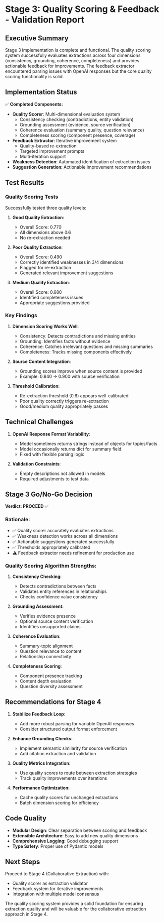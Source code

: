 # Stage 3: Quality Scoring & Feedback - Validation Report

## Executive Summary

Stage 3 implementation is complete and functional. The quality scoring system successfully evaluates extractions across four dimensions (consistency, grounding, coherence, completeness) and provides actionable feedback for improvements. The feedback extractor encountered parsing issues with OpenAI responses but the core quality scoring functionality is solid.

## Implementation Status

✅ **Completed Components:**
- **Quality Scorer**: Multi-dimensional evaluation system
  - Consistency checking (contradictions, entity validation)
  - Grounding assessment (evidence, source verification)
  - Coherence evaluation (summary quality, question relevance)
  - Completeness scoring (component presence, coverage)
- **Feedback Extractor**: Iterative improvement system
  - Quality-based re-extraction
  - Targeted improvement prompts
  - Multi-iteration support
- **Weakness Detection**: Automated identification of extraction issues
- **Suggestion Generation**: Actionable improvement recommendations

## Test Results

### Quality Scoring Tests

Successfully tested three quality levels:

1. **Good Quality Extraction**:
   - Overall Score: 0.770
   - All dimensions above 0.6
   - No re-extraction needed

2. **Poor Quality Extraction**:
   - Overall Score: 0.490
   - Correctly identified weaknesses in 3/4 dimensions
   - Flagged for re-extraction
   - Generated relevant improvement suggestions

3. **Medium Quality Extraction**:
   - Overall Score: 0.680
   - Identified completeness issues
   - Appropriate suggestions provided

### Key Findings

1. **Dimension Scoring Works Well**:
   - Consistency: Detects contradictions and missing entities
   - Grounding: Identifies facts without evidence
   - Coherence: Catches irrelevant questions and missing summaries
   - Completeness: Tracks missing components effectively

2. **Source Content Integration**:
   - Grounding scores improve when source content is provided
   - Example: 0.840 → 0.900 with source verification

3. **Threshold Calibration**:
   - Re-extraction threshold (0.6) appears well-calibrated
   - Poor quality correctly triggers re-extraction
   - Good/medium quality appropriately passes

## Technical Challenges

1. **OpenAI Response Format Variability**:
   - Model sometimes returns strings instead of objects for topics/facts
   - Model occasionally returns dict for summary field
   - Fixed with flexible parsing logic

2. **Validation Constraints**:
   - Empty descriptions not allowed in models
   - Required adjustments to test data

## Stage 3 Go/No-Go Decision

**Verdict: PROCEED** ✅

### Rationale:
- ✅ Quality scorer accurately evaluates extractions
- ✅ Weakness detection works across all dimensions
- ✅ Actionable suggestions generated successfully
- ✅ Thresholds appropriately calibrated
- ⚠️ Feedback extractor needs refinement for production use

### Quality Scoring Algorithm Strengths:

1. **Consistency Checking**:
   - Detects contradictions between facts
   - Validates entity references in relationships
   - Checks confidence value consistency

2. **Grounding Assessment**:
   - Verifies evidence presence
   - Optional source content verification
   - Identifies unsupported claims

3. **Coherence Evaluation**:
   - Summary-topic alignment
   - Question relevance to content
   - Relationship connectivity

4. **Completeness Scoring**:
   - Component presence tracking
   - Content depth evaluation
   - Question diversity assessment

## Recommendations for Stage 4

1. **Stabilize Feedback Loop**: 
   - Add more robust parsing for variable OpenAI responses
   - Consider structured output format enforcement

2. **Enhance Grounding Checks**:
   - Implement semantic similarity for source verification
   - Add citation extraction and validation

3. **Quality Metrics Integration**:
   - Use quality scores to route between extraction strategies
   - Track quality improvements over iterations

4. **Performance Optimization**:
   - Cache quality scores for unchanged extractions
   - Batch dimension scoring for efficiency

## Code Quality

- **Modular Design**: Clear separation between scoring and feedback
- **Extensible Architecture**: Easy to add new quality dimensions
- **Comprehensive Logging**: Good debugging support
- **Type Safety**: Proper use of Pydantic models

## Next Steps

Proceed to Stage 4 (Collaborative Extraction) with:
- Quality scorer as extraction validator
- Feedback system for iterative improvements
- Integration with multiple model consensus

The quality scoring system provides a solid foundation for ensuring extraction quality and will be valuable for the collaborative extraction approach in Stage 4.